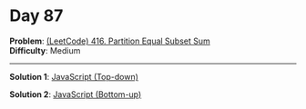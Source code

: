 # Day 87

**Problem**: [(LeetCode) 416. Partition Equal Subset Sum](https://leetcode.com/problems/partition-equal-subset-sum/)  
**Difficulty**: Medium

---

**Solution 1**: [JavaScript (Top-down)](../solutions/partition-equal-subset-sum-top-down.js)

**Solution 2**: [JavaScript (Bottom-up)](../solutions/partition-equal-subset-sum-bottom-up.js)
